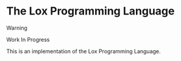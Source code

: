 # The Lox Programming Language

> [!WARNING]
> Work In Progress

This is an implementation of the Lox Programming Language.
